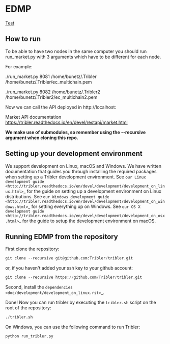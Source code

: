 # EDMP

[Test](#running-edmp-from-the-repository)

## How to run
To be able to have two nodes in the same computer you should run run_market.py with 3 arguments which have to be different for each node.

For example:

./run_market.py 8081 /home/bunetz/.Tribler /home/bunetz/.Tribler/ec_multichain.pem

./run_market.py 8082 /home/bunetz/.Tribler2 /home/bunetz/.Tribler2/ec_multichain2.pem

Now we can call the API deployed in http://localhost:<port>

Market API documentation https://tribler.readthedocs.io/en/devel/restapi/market.html

**We make use of submodules, so remember using the --recursive argument when cloning this repo.**

## Setting up your development environment

We support development on Linux, macOS and Windows. We have written documentation that guides you through installing the required packages when setting up a Tribler development environment. See `our Linux development guide <http://tribler.readthedocs.io/en/devel/development/development_on_linux.html>`_ for the guide on setting up a development environment on Linux distributions. See `our Windows development guide <http://tribler.readthedocs.io/en/devel/development/development_on_windows.html>`_ for setting everything up on Windows. See `our OS X development guide <http://tribler.readthedocs.io/en/devel/development/development_on_osx.html>`_ for the guide to setup the development environment on macOS.

## Running EDMP from the repository

First clone the repository:

```python
git clone --recursive git@github.com:Tribler/tribler.git
```

or, if you haven't added your ssh key to your github account:

```python
git clone --recursive https://github.com/Tribler/tribler.git
```

Second, install the `dependencies <doc/development/development_on_linux.rst>`_.

Done!
Now you can run tribler by executing the ``tribler.sh`` script on the root of the repository:

```python
./tribler.sh
```
    
On Windows, you can use the following command to run Tribler:

```python
python run_tribler.py
```
